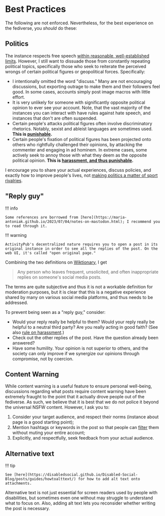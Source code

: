 # Best Practices

The following are not enforced. Nevertheless, for the best experience on the fediverse, you *should* do these:

## Politics

The instance respects free speech [within reasonable, well-established limits](rules.md). However, I still want to dissuade those from constantly repeating political topics, specifically those who seek to reiterate the perceived wrongs of certain political figures or geopolitical forces. Specifically:

* I intentionally omitted the word "discuss." Many are not encouraging discussions, but exporting outrage to make them and their followers feel good. In some cases, accounts simply post image macros with little effort.
* It is very unlikely for someone with significantly opposite political opinion to ever see your account. Note, that the vast majority of the instances you can interact with have rules against hate speech, and instances that don't are often suspended.
* Certain people's attacks political figures often involve discriminatory rhetorics. Notably, sexist and ableist languages are sometimes used. **This is [punishable](rules.md#no-discrimination).**
* Certain people's fixation of political figures has been projected onto others who rightfully challenged their opinions, by attacking the commenter and engaging in ad hominem. In extreme cases, some actively seek to annoy those with what they deem as the opposite political opinion. **This is [harassment, and thus punishable](rules.md#no-harassment).**

I encourage you to share your actual experiences, discuss policies, and exactly how to improve people's lives, not [making politics a matter of sport rivalries](https://news.ku.edu/2015/04/13/study-most-partisans-treat-politics-sports-rivalries-instead-focusing-issues).

## "Reply guy"

!!! info

    Some references are borrowed from [here](https://maria-antoniak.github.io/2023/07/04/notes-on-mastodon.html); I recommend you to read through it.

!!! warning

    ActivityPub's decentralized nature requires you to open a post in its original instance in order to see all the replies of the post. On the web UI, it's called "open original page."

Combining the two definitions on [Wiktionary](https://en.wiktionary.org/wiki/reply_guy), I get

> Any person who leaves frequent, unsolicited, and often inappropriate replies on someone's social media posts.

The terms are quite subjective and thus it is not a workable definition for moderation purposes, but it is clear that this is a negative experience shared by many on various social media platforms, and thus needs to be addressed.

To prevent being seen as a "reply guy," consider:

* Would your reply really be helpful to them? Would your reply really be helpful to a neutral third party? Are you really acting in good faith? (See also [rule on harassment](rules.md#no-harassment).)
* Check out the other replies of the post. Have the question already been answered?
* Have some humility. Your opinion is not superior to others, and the society can only improve if we synergize our opinions through compromise, not by coercion.

## Content Warning

While content warning is a useful feature to ensure personal well-being, discussions regarding what posts require content warning have been extremely fraught to the point that it actually drove people out of the fediverse. As such, we believe that it is best that we do not police it beyond the universal NSFW content. However, I ask you to:

1. Consider your target audience, and respect their norms (instance about page is a good starting point);
2. Mention hashtags or keywords in the post so that people can [filter](https://fedi.tips/filtering-your-timeline-to-hide-posts-on-mastodon/) them without muting your entire account;
3. Explicitly, and respectfully, seek feedback from your actual audience.

## Alternative text

!!! tip

    See [here](https://disabledsocial.github.io/Disabled-Social-Blog/posts/guides/howtoalttext/) for how to add alt text onto attachments.

Alternative text is not just essential for screen readers used by people with disabilities, but sometimes even one without may struggle to understand what to focus on. Also, adding alt text lets you reconsider whether writing the post is necessary.
